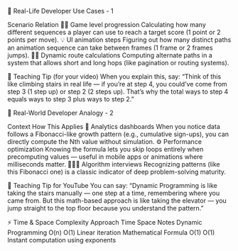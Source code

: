 🧩 Real-Life Developer Use Cases - 1

Scenario	Relation
🏋🏽 Game level progression	Calculating how many different sequences a player can use to reach a target score (1 point or 2 points per move).
💡 UI animation steps	Figuring out how many distinct paths an animation sequence can take between frames (1 frame or 2 frames jumps).
🚶🏽 Dynamic route calculations	Computing alternate paths in a system that allows short and long hops (like pagination or routing systems).

💬 Teaching Tip (for your video)
When you explain this, say:
“Think of this like climbing stairs in real life — if you’re at step 4, you could’ve come from step 3 (1 step up) or step 2 (2 steps up). That’s why the total ways to step 4 equals ways to step 3 plus ways to step 2.”

🧩 Real-World Developer Analogy - 2 

Context	How This Applies
🧮 Analytics dashboards	When you notice data follows a Fibonacci-like growth pattern (e.g., cumulative sign-ups), you can directly compute the Nth value without simulation.
⚙️ Performance optimization	Knowing the formula lets you skip loops entirely when precomputing values — useful in mobile apps or animations where milliseconds matter.
🧑🏽‍💻 Algorithm interviews	Recognizing patterns (like this Fibonacci one) is a classic indicator of deep problem-solving maturity.

🧠 Teaching Tip for YouTube
You can say:
“Dynamic Programming is like taking the stairs manually — one step at a time, remembering where you came from.
But this math-based approach is like taking the elevator — you jump straight to the top floor because you understand the pattern.”


⚡ Time & Space Complexity
Approach	                  Time	  Space     	Notes
Dynamic Programming	        O(n)	  O(1)	      Linear iteration
Mathematical Formula	      O(1)	  O(1)	      Instant computation using exponents
